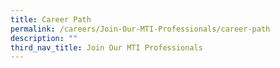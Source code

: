 ```yaml
---
title: Career Path
permalink: /careers/Join-Our-MTI-Professionals/career-path
description: ""
third_nav_title: Join Our MTI Professionals
---
```

